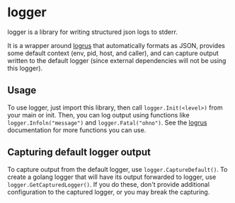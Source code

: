 # logger
logger is a library for writing structured json logs to stderr.

It is a wrapper around [logrus](https://github.com/Sirupsen/logrus) that
automatically formats as JSON, provides some default context
(env, pid, host, and caller), and can capture output written to the default logger
(since external dependencies will not be using this logger).

## Usage
To use logger, just import this library, then call `logger.Init(<level>)` from
your main or init.
Then, you can log output using functions like `logger.Infoln("message")` and
`logger.Fatal("ohno")`. See the
[logrus](https://github.com/Sirupsen/logrus) documentation for more functions you can
use.

## Capturing default logger output
To capture output from the default logger, use `logger.CaptureDefault()`.
To create a golang logger that will have its output forwarded to logger, use
`logger.GetCapturedLogger()`.
If you do these, don't provide additional configuration to the captured logger,
or you may break the capturing.
